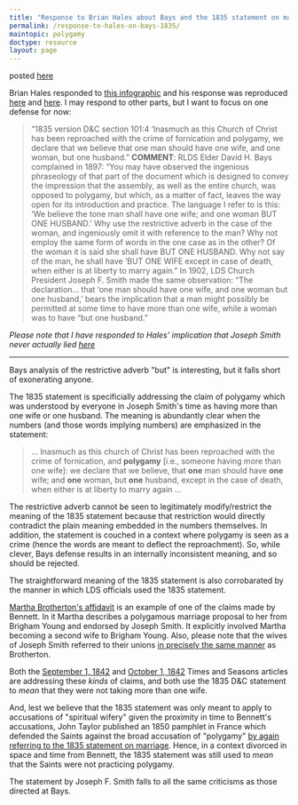 ```yaml
---
title: "Response to Brian Hales about Bays and the 1835 statement on marriage"
permalink: /response-to-hales-on-bays-1835/
maintopic: polygamy
doctype: resource
layout: page
---
```


posted [here](https://www.reddit.com/r/mormon/comments/7mz62z/response_to_brian_hales_bays_defense_of_the_1835/)

Brian Hales responded to [this infographic](https://i.imgur.com/kSqAl.jpg) and his response was reproduced [here](https://www.reddit.com/r/exmormon/comments/7mygfk/fresh_bullshit_from_hales_have_at_it_heathens/) and [here](https://www.reddit.com/r/mormon/comments/7myr6q/love_this_history_from_ubrianhales/).  I may respond to other parts, but I want to focus on one defense for now:

> “1835 version D&C section 101:4 ‘Inasmuch as this Church of Christ has been reproached with the crime of fornication and polygamy, we declare that we believe that one man should have one wife, and one woman, but one husband.” **COMMENT**: RLDS Elder David H. Bays complained in 1897: “You may have observed the ingenious phraseology of that part of the document which is designed to convey the impression that the assembly, as well as the entire church, was opposed to polygamy, but which, as a matter of fact, leaves the way open for its introduction and practice. The language I refer to is this: ‘We believe the tone man shall have one wife; and one woman BUT ONE HUSBAND.’ Why use the restrictive adverb in the case of the woman, and ingeniously omit it with reference to the man? Why not employ the same form of words in the one case as in the other? Of the woman it is said she shall have BUT ONE HUSBAND. Why not say of the man, he shall have ‘BUT ONE WIFE except in case of death, when either is at liberty to marry again.” In 1902, LDS Church President Joseph F. Smith made the same observation: “The declaration… that ‘one man should have one wife, and one woman but one husband,’ bears the implication that a man might possibly be permitted at some time to have more than one wife, while a woman was to have “but one husband.”

*Please note that I have responded to Hales' implication that Joseph Smith never actually lied [here](https://www.reddit.com/r/mormonscholar/comments/66qepx/response_to_hales_challenge_please_show_me_even/)*

---

Bays analysis of the restrictive adverb "but" is interesting, but it falls short of exonerating anyone.

The 1835 statement is specificially addressing the claim of polygamy which was understood by everyone in Joseph Smith's time as having more than one wife or one husband.  The meaning is abundantly clear when the numbers (and those words implying numbers) are emphasized in the statement:

> ... Inasmuch as this church of Christ has been reproached with the crime of fornication, and **polygamy** [i.e., someone having more than one wife]: we declare that we believe, that **one** man should have **one** wife; and **one** woman, but **one** husband, except in the case of death, when either is at liberty to marry again ...

The restrictive adverb cannot be seen to legitimately modify/restrict the meaning of the 1835 statement because that restriction would directly contradict the plain meaning embedded in the numbers themselves.  In addition, the statement is couched in a context where polygamy is seen as a crime (hence the words are meant to deflect the reproachment).  So, while clever, Bays defense results in an internally inconsistent meaning, and so should be rejected.

The straightforward meaning of the 1835 statement is also corrobarated by the manner in which LDS officials used the 1835 statement.

[Martha Brotherton's affidavit](https://docs.google.com/viewer?url=https://github.com/faenrandir/a_careful_examination/raw/49a0c4d83bd60eeb03d25e445a8e0b712bccb9ae/documents/polygamy/denials/brotherton-affidavit.pdf) is an example of one of the claims made by Bennett.  In it Martha describes a polygamous marriage proposal to her from Brigham Young and endorsed by Joseph Smith.  It explicitly involved Martha becoming a second wife to Brigham Young.  Also, please note that the wives of Joseph Smith referred to their unions [in precisely the same manner](https://docs.google.com/viewer?url=https://github.com/faenrandir/a_careful_examination/raw/2cb7ada5e01920f16b4b8e9d397cb36a92c983d3/documents/polygamy/denials/how_did_the_wives_of_JS_speak_about_it.pdf) as Brotherton.

Both the [September 1, 1842](https://docs.google.com/viewer?url=https://github.com/faenrandir/a_careful_examination/raw/058bb61249b1ef9b3823d4e19a6eadfb5d6ecda7/documents/polygamy/denials/1842-09-01-DENIAL-Times-and-Seasons-Bennett-reaffirm-1835.pdf) and [October 1, 1842](https://docs.google.com/viewer?url=https://github.com/faenrandir/a_careful_examination/raw/058bb61249b1ef9b3823d4e19a6eadfb5d6ecda7/documents/polygamy/denials/1842-10-01-DENIAL-On-Marriage.pdf) Times and Seasons articles are addressing these _kinds_ of claims, and both use the 1835 D&C statement to _mean_ that they were not taking more than one wife.

And, lest we believe that the 1835 statement was only meant to apply to accusations of "spiritual wifery" given the proximity in time to Bennett's accusations, John Taylor published an 1850 pamphlet in France which defended the Saints against the broad accusation of "polygamy" [by again referring to the 1835 statement on marriage](http://olivercowdery.com/texts/1850Tayl.htm#pg08b).  Hence, in a context divorced in space and time from Bennett, the 1835 statement was still used to _mean_ that the Saints were not practicing polygamy.

The statement by Joseph F. Smith falls to all the same criticisms as those directed at Bays.
